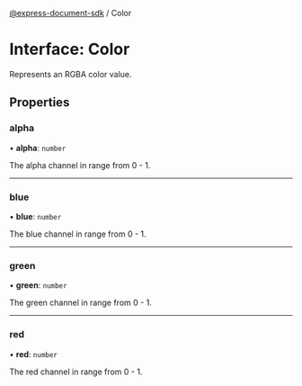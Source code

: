 [@express-document-sdk](../overview.md) / Color

# Interface: Color

Represents an RGBA color value.

## Properties

### alpha

• **alpha**: `number`

The alpha channel in range from 0 - 1.

---

### blue

• **blue**: `number`

The blue channel in range from 0 - 1.

---

### green

• **green**: `number`

The green channel in range from 0 - 1.

---

### red

• **red**: `number`

The red channel in range from 0 - 1.
